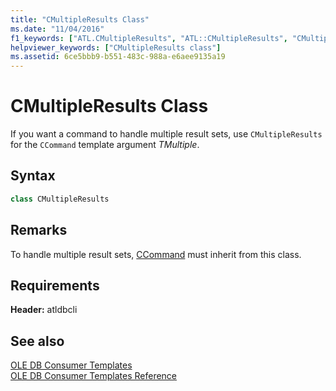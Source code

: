 ```yaml
---
title: "CMultipleResults Class"
ms.date: "11/04/2016"
f1_keywords: ["ATL.CMultipleResults", "ATL::CMultipleResults", "CMultipleResults"]
helpviewer_keywords: ["CMultipleResults class"]
ms.assetid: 6ce5bbb9-b551-483c-988a-e6aee9135a19
---
```

# CMultipleResults Class

If you want a command to handle multiple result sets, use `CMultipleResults` for the `CCommand` template argument *TMultiple*.

## Syntax

```cpp
class CMultipleResults
```

## Remarks

To handle multiple result sets, [CCommand](../../data/oledb/ccommand-class.md) must inherit from this class.

## Requirements

**Header:** atldbcli

## See also

[OLE DB Consumer Templates](../../data/oledb/ole-db-consumer-templates-cpp.md)<br/>
[OLE DB Consumer Templates Reference](../../data/oledb/ole-db-consumer-templates-reference.md)

